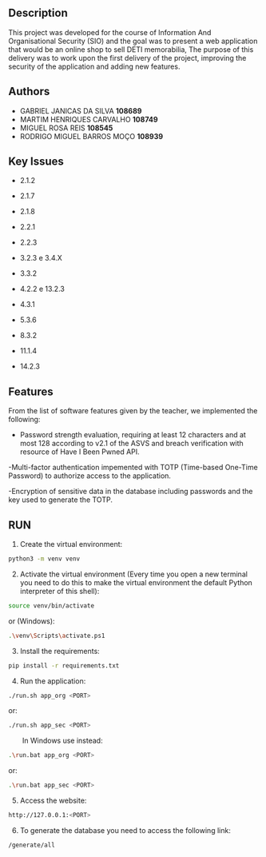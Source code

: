 ## Description

This project was developed for the course of Information And Organisational Security (SIO) and the goal was to present a web application that would be an online shop to sell DETI memorabilia,
The purpose of this delivery was to work upon the first delivery of the project, improving the security of the application and adding new features.

## Authors

- GABRIEL JANICAS DA SILVA **108689**<br>
- MARTIM HENRIQUES CARVALHO **108749**<br>
- MIGUEL ROSA REIS **108545**<br>
- RODRIGO MIGUEL BARROS MOÇO **108939**<br>


## Key Issues

- 2.1.2 

- 2.1.7 

- 2.1.8 

- 2.2.1 

- 2.2.3 

- 3.2.3 e 3.4.X 

- 3.3.2 

- 4.2.2 e 13.2.3 

- 4.3.1 

- 5.3.6 

- 8.3.2 

- 11.1.4 

- 14.2.3 

## Features

From the list of software features given by the teacher, we implemented the following:

- Password strength evaluation, requiring at least 12 characters and at most 128 according to v2.1 of the ASVS and breach verification with resource of Have I Been Pwned API.

-Multi-factor authentication impemented with TOTP (Time-based One-Time Password) to authorize access to the application.

-Encryption of sensitive data in the database including passwords and the key used to generate the TOTP.


## RUN

1. Create the virtual environment:
```bash
python3 -m venv venv
```
2. Activate the virtual environment (Every time you open a new terminal you need to do this to make the virtual environment the default Python interpreter of this shell):
```bash
source venv/bin/activate
```
or (Windows):
```bash
.\venv\Scripts\activate.ps1
```

3. Install the requirements:
```bash
pip install -r requirements.txt
```

4. Run the application:


```bash
./run.sh app_org <PORT>
```
or:
```bash
./run.sh app_sec <PORT>
```

&emsp;&emsp;In Windows use instead:

```bash
.\run.bat app_org <PORT>
```
or:
```bash
.\run.bat app_sec <PORT>
```
5. Access the website:

```bash
http://127.0.0.1:<PORT>
```

6. To generate the database you need to access the following link:

```bash
/generate/all
```